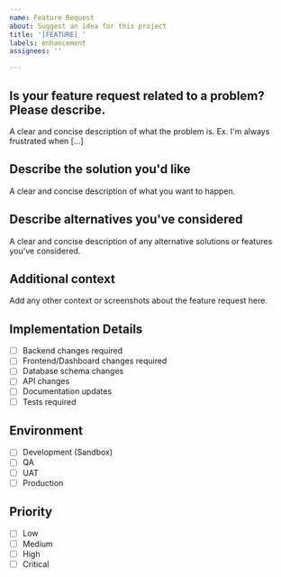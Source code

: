 ```yaml
---
name: Feature Request
about: Suggest an idea for this project
title: '[FEATURE] '
labels: enhancement
assignees: ''

---
```


## Is your feature request related to a problem? Please describe.
A clear and concise description of what the problem is. Ex. I'm always frustrated when [...]

## Describe the solution you'd like
A clear and concise description of what you want to happen.

## Describe alternatives you've considered
A clear and concise description of any alternative solutions or features you've considered.

## Additional context
Add any other context or screenshots about the feature request here.

## Implementation Details
- [ ] Backend changes required
- [ ] Frontend/Dashboard changes required
- [ ] Database schema changes
- [ ] API changes
- [ ] Documentation updates
- [ ] Tests required

## Environment
- [ ] Development (Sandbox)
- [ ] QA
- [ ] UAT
- [ ] Production

## Priority
- [ ] Low
- [ ] Medium
- [ ] High
- [ ] Critical